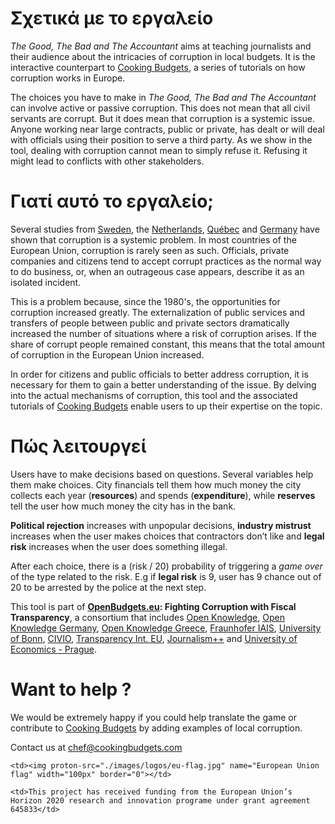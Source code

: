 # Σχετικά με το εργαλείο

_The Good, The Bad and The Accountant_ aims at teaching journalists and their audience about the intricacies of corruption in local budgets. It is the interactive counterpart to [Cooking Budgets](http://cookingbudgets.com/), a series of tutorials on how corruption works in Europe.

The choices you have to make in _The Good, The Bad and The Accountant_ can involve active or passive corruption. This does not mean that all civil servants are corrupt. But it does mean that corruption is a systemic issue. Anyone working near large contracts, public or private, has dealt or will deal with officials using their position to serve a third party. As we show in the tool, dealing with corruption cannot mean to simply refuse it. Refusing it might lead to conflicts with other stakeholders.

# Γιατί αυτό το εργαλείο;

Several studies from [Sweden](http://www.nordicacademicpress.com/bok/a-clean-house/), the [Netherlands](http://link.springer.com/chapter/10.1007/978-3-319-01839-3_19), [Québec](https://en.wikipedia.org/wiki/Charbonneau_Commission) and [Germany](https://www.amazon.de/Korruption-Deutschland-Portrait-einer-Wachstumsbranche/dp/3406510663) have shown that corruption is a systemic problem. In most countries of the European Union, corruption is rarely seen as such. Officials, private companies and citizens tend to accept corrupt practices as the normal way to do business, or, when an outrageous case appears, describe it as an isolated incident.

This is a problem because, since the 1980's, the opportunities for corruption increased greatly. The externalization of public services and transfers of people between public and private sectors dramatically increased the number of situations where a risk of corruption arises. If the share of corrupt people remained constant, this means that the total amount of corruption in the European Union increased.

In order for citizens and public officials to better address corruption, it is necessary for them to gain a better understanding of the issue. By delving into the actual mechanisms of corruption, this tool and the associated tutorials of [Cooking Budgets](http://cookingbudgets.com/) enable users to up their expertise on the topic.

# Πώς λειτουργεί

Users have to make decisions based on questions. Several variables help them make choices. City financials tell them how much money the city collects each year (**resources**) and spends (**expenditure**), while **reserves** tell the user how much money the city has in the bank.

**Political rejection** increases with unpopular decisions, **industry mistrust** increases when the user makes choices that contractors don’t like and **legal risk** increases when the user does something illegal.

After each choice, there is a (risk / 20) probability of triggering a _game over_ of the type related to the risk. E.g if **legal risk** is 9, user has 9 chance out of 20 to be arrested by the police at the next step.

This tool is part of <strong><a target="_blank" href="http://openbudgets.eu/">OpenBudgets.eu</a>: Fighting Corruption with Fiscal Transparency</strong>, a consortium that includes <a target="_blank" href="https://okfn.org/">Open Knowledge</a>, <a target="_blank" href="https://okfn.de/">Open Knowledge Germany</a>, <a target="_blank" href="http://okfn.gr/">Open Knowledge Greece</a>, <a target="_blank" href="https://www.iais.fraunhofer.de/en.html">Fraunhofer IAIS</a>, <a target="_blank" href="https://www.uni-bonn.de/">University of Bonn</a>, <a target="_blank" href="http://www.civio.es/en/">CIVIO</a>, <a target="_blank" href="http://transparency.eu//">Transparency Int. EU</a>, <a target="_blank" href="https://en.wikipedia.org/wiki/Journalism%2B%2B">Journalism++</a> and <a target="_blank" href="https://www.vse.cz/english/">University of Economics - Prague</a>.

# Want to help ?

We would be extremely happy if you could help translate the game or contribute to [Cooking Budgets](http://cookingbudgets.com/) by adding examples of local corruption.

Contact us at chef@cookingbudgets.com

<table>

<tr>

	<td><img proton-src="./images/logos/eu-flag.jpg" name="European Union flag" width="100px" border="0"></td>

	<td>This project has received funding from the European Union’s Horizon 2020 research and innovation programe under grant agreement 645833</td>

</tr>

</table>
